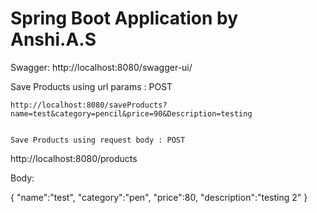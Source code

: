 # Spring Boot Application by Anshi.A.S

Swagger: http://localhost:8080/swagger-ui/

Save Products using url params : POST
``````````````````````````````````````
http://localhost:8080/saveProducts?name=test&category=pencil&price=90&Description=testing


Save Products using request body : POST
````````````````````````````````````````
http://localhost:8080/products

Body:

{
"name":"test",
"category":"pen",
"price":80,
"description":"testing 2"
}